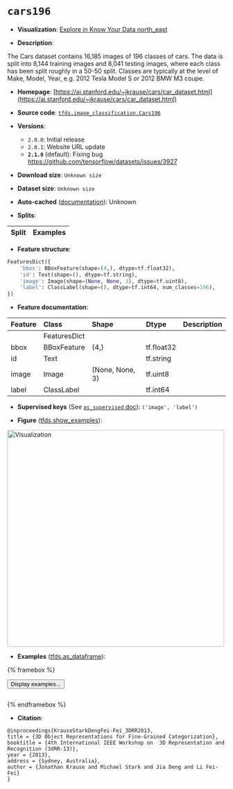 <div itemscope itemtype="http://schema.org/Dataset">
  <div itemscope itemprop="includedInDataCatalog" itemtype="http://schema.org/DataCatalog">
    <meta itemprop="name" content="TensorFlow Datasets" />
  </div>
  <meta itemprop="name" content="cars196" />
  <meta itemprop="description" content="The Cars dataset contains 16,185 images of 196 classes of cars. The data is split into 8,144 training images and 8,041 testing images, where each class has been split roughly in a 50-50 split. Classes are typically at the level of Make, Model, Year, e.g. 2012 Tesla Model S or 2012 BMW M3 coupe.&#10;&#10;To use this dataset:&#10;&#10;```python&#10;import tensorflow_datasets as tfds&#10;&#10;ds = tfds.load(&#x27;cars196&#x27;, split=&#x27;train&#x27;)&#10;for ex in ds.take(4):&#10;  print(ex)&#10;```&#10;&#10;See [the guide](https://www.tensorflow.org/datasets/overview) for more&#10;informations on [tensorflow_datasets](https://www.tensorflow.org/datasets).&#10;&#10;&lt;img src=&quot;https://storage.googleapis.com/tfds-data/visualization/fig/cars196-2.1.0.png&quot; alt=&quot;Visualization&quot; width=&quot;500px&quot;&gt;&#10;&#10;" />
  <meta itemprop="url" content="https://www.tensorflow.org/datasets/catalog/cars196" />
  <meta itemprop="sameAs" content="https://ai.stanford.edu/~jkrause/cars/car_dataset.html" />
  <meta itemprop="citation" content="@inproceedings{KrauseStarkDengFei-Fei_3DRR2013,&#10;title = {3D Object Representations for Fine-Grained Categorization},&#10;booktitle = {4th International IEEE Workshop on  3D Representation and Recognition (3dRR-13)},&#10;year = {2013},&#10;address = {Sydney, Australia},&#10;author = {Jonathan Krause and Michael Stark and Jia Deng and Li Fei-Fei}&#10;}" />
</div>

# `cars196`


*   **Visualization**:
    <a class="button button-with-icon" href="https://knowyourdata-tfds.withgoogle.com/#tab=STATS&dataset=cars196">
    Explore in Know Your Data
    <span class="material-icons icon-after" aria-hidden="true"> north_east
    </span> </a>

*   **Description**:

The Cars dataset contains 16,185 images of 196 classes of cars. The data is
split into 8,144 training images and 8,041 testing images, where each class has
been split roughly in a 50-50 split. Classes are typically at the level of Make,
Model, Year, e.g. 2012 Tesla Model S or 2012 BMW M3 coupe.

*   **Homepage**:
    [https://ai.stanford.edu/~jkrause/cars/car_dataset.html](https://ai.stanford.edu/~jkrause/cars/car_dataset.html)

*   **Source code**:
    [`tfds.image_classification.Cars196`](https://github.com/tensorflow/datasets/tree/master/tensorflow_datasets/image_classification/cars196.py)

*   **Versions**:

    *   `2.0.0`: Initial release
    *   `2.0.1`: Website URL update
    *   **`2.1.0`** (default): Fixing bug
        https://github.com/tensorflow/datasets/issues/3927

*   **Download size**: `Unknown size`

*   **Dataset size**: `Unknown size`

*   **Auto-cached**
    ([documentation](https://www.tensorflow.org/datasets/performances#auto-caching)):
    Unknown

*   **Splits**:

Split | Examples
:---- | -------:

*   **Feature structure**:

```python
FeaturesDict({
    'bbox': BBoxFeature(shape=(4,), dtype=tf.float32),
    'id': Text(shape=(), dtype=tf.string),
    'image': Image(shape=(None, None, 3), dtype=tf.uint8),
    'label': ClassLabel(shape=(), dtype=tf.int64, num_classes=196),
})
```

*   **Feature documentation**:

Feature | Class        | Shape           | Dtype      | Description
:------ | :----------- | :-------------- | :--------- | :----------
        | FeaturesDict |                 |            |
bbox    | BBoxFeature  | (4,)            | tf.float32 |
id      | Text         |                 | tf.string  |
image   | Image        | (None, None, 3) | tf.uint8   |
label   | ClassLabel   |                 | tf.int64   |

*   **Supervised keys** (See
    [`as_supervised` doc](https://www.tensorflow.org/datasets/api_docs/python/tfds/load#args)):
    `('image', 'label')`

*   **Figure**
    ([tfds.show_examples](https://www.tensorflow.org/datasets/api_docs/python/tfds/visualization/show_examples)):

<img src="https://storage.googleapis.com/tfds-data/visualization/fig/cars196-2.1.0.png" alt="Visualization" width="500px">

*   **Examples**
    ([tfds.as_dataframe](https://www.tensorflow.org/datasets/api_docs/python/tfds/as_dataframe)):

<!-- mdformat off(HTML should not be auto-formatted) -->

{% framebox %}

<button id="displaydataframe">Display examples...</button>
<div id="dataframecontent" style="overflow-x:auto"></div>
<script>
const url = "https://storage.googleapis.com/tfds-data/visualization/dataframe/cars196-2.1.0.html";
const dataButton = document.getElementById('displaydataframe');
dataButton.addEventListener('click', async () => {
  // Disable the button after clicking (dataframe loaded only once).
  dataButton.disabled = true;

  const contentPane = document.getElementById('dataframecontent');
  try {
    const response = await fetch(url);
    // Error response codes don't throw an error, so force an error to show
    // the error message.
    if (!response.ok) throw Error(response.statusText);

    const data = await response.text();
    contentPane.innerHTML = data;
  } catch (e) {
    contentPane.innerHTML =
        'Error loading examples. If the error persist, please open '
        + 'a new issue.';
  }
});
</script>

{% endframebox %}

<!-- mdformat on -->

*   **Citation**:

```
@inproceedings{KrauseStarkDengFei-Fei_3DRR2013,
title = {3D Object Representations for Fine-Grained Categorization},
booktitle = {4th International IEEE Workshop on  3D Representation and Recognition (3dRR-13)},
year = {2013},
address = {Sydney, Australia},
author = {Jonathan Krause and Michael Stark and Jia Deng and Li Fei-Fei}
}
```

